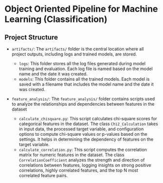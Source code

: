 # Object Oriented Pipeline for Machine Learning (Classification)







## Project Structure

- `artifacts/`: The `artifacts/` folder is the central location where all project outputs, including logs and trained models, are stored.
    - `logs`: This folder stores all the log files generated during model training and evaluation. Each log file is named based on the model name and the date it was created. 
    - `models`: This folder contains all the trained models. Each model is saved with a filename that includes the model name and the date it was created.
 

- `feature_analysis/`: The `feature_analysis/` folder contains scripts used to analyze the relationships and dependencies between features in the dataset
    - `calculate_chisquare.py`: This script calculates chi-square scores for categorical features in the dataset. The class `Chi2_Calculation` takes in input data, the processed target variable, and configuration options to compute chi-square values or p-values based on the settings. It helps in determining the dependency of features on the target variable.
    - `calculate_correlation.py`: This script computes the correlation matrix for numeric features in the dataset. The class `CorrelationCoefficient` analyzes the strength and direction of correlations between features, logging insights on strong positive correlations, highly correlated features, and the top N most correlated feature pairs.
 
  

